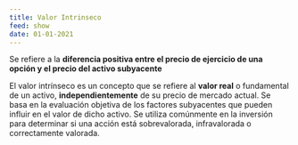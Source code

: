 ```yaml
---
title: Valor Intrinseco
feed: show
date: 01-01-2021
---
```

Se refiere a la **diferencia positiva entre el precio de ejercicio de una opción y el precio del activo subyacente**


El valor intrínseco es un concepto que se refiere al **valor real** o fundamental de un activo, **independientemente** de su precio de mercado actual. Se basa en la evaluación objetiva de los factores subyacentes que pueden influir en el valor de dicho activo. Se utiliza comúnmente en la inversión para determinar si una acción está sobrevalorada, infravalorada o correctamente valorada.
